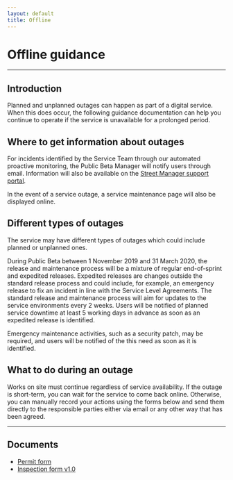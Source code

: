 ```yaml
---
layout: default
title: Offline
---
```

<h1 class="govuk-heading-xl">Offline guidance</h1>

<hr class="govuk-section-break govuk-section-break--xl govuk-section-break--visible">

<h2 class="govuk-heading-s">Introduction</h2>

<p class="govuk-body">
  Planned and unplanned outages can happen as part of a digital service. When this does occur, the following guidance documentation can help you continue to operate if the service is unavailable for a prolonged period.
</p>

<h2 class="govuk-heading-s">Where to get information about outages</h2>

<p class="govuk-body">
  For incidents identified by the Service Team through our automated proactive monitoring, the Public Beta Manager will notify users through email.  Information will also be available on the <a class="govuk-link" href="https://streetmanager.atlassian.net/servicedesk/customer/portal/1">Street Manager support portal</a>.
</p>

<p class="govuk-body">
  In the event of a service outage, a service maintenance page will also be displayed online.
</p>

<h2 class="govuk-heading-s">Different types of outages</h2>

<p class="govuk-body">
  The service may have different types of outages which could include planned or unplanned ones.
</p>

<p class="govuk-body">
  During Public Beta between 1 November 2019 and 31 March 2020, the release and maintenance process will be a mixture of regular end-of-sprint and expedited releases. Expedited releases are changes outside the standard release process and could include, for example, an emergency release to fix an incident in line with the Service Level Agreements. The standard release and maintenance process will aim for updates to the service environments every 2 weeks. Users will be notified of planned service downtime at least 5 working days in advance as soon as an expedited release is identified.
</p>

<p class="govuk-body">
  Emergency maintenance activities, such as a security patch, may be required, and users will be notified of the this need as soon as it is identified.
</p>


<h2 class="govuk-heading-s">What to do during an outage</h2>

<p class="govuk-body">
  Works on site must continue regardless of service availability. If the outage is short-term, you can wait for the service to come back online. Otherwise, you can manually record your actions using the forms below and send them directly to the responsible parties either via email or any other way that has been agreed.
</p>


<hr class="govuk-section-break govuk-section-break--xl govuk-section-break--visible">

<h2 class="govuk-heading-l">Documents</h2>

<ul class="govuk-list govuk-list--bullet">
  <li><a class="govuk-link" href="{{ site.baseurl }}/assets/files/offline/PERMIT-APPLICATION-INCLUDING-RESPONSES.pdf">Permit form</a></li>
  <li><a class="govuk-link" href="{{ site.baseurl }}/assets/files/offline/Street%20Manager%20-%20inpection%20form%20printable.pdf">Inspection form v1.0</a></li>
</ul>
